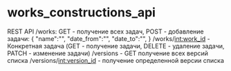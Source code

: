 # works_constructions_api
REST API
/works:
GET - получение всех задач,
POST - добавление задачи:
{
  "name":"",
  "date_from":"",
  "date_to":"",
}
/works/<int:work_id> - Конкретная задача (GET - получение задачи, DELETE - удаление задачи, PATCH - изменение задачи)
/versions - GET получение всех версий списка
/versions/<int:version_id> - получение определенной версии списка
